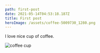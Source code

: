 ```yaml
---
path: first-post
date: 2021-05-14T04:53:18.187Z
title: First post
heroImage: /assets/coffee-5009730_1280.png
---
```

I love nice cup of coffee.

![coffee cup](/assets/coffee-5009730_1280.png "Coffee cup")